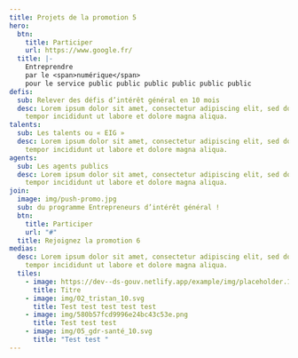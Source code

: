 ```yaml
---
title: Projets de la promotion 5
hero:
  btn:
    title: Participer
    url: https://www.google.fr/
  title: |-
    Entreprendre
    par le <span>numérique</span>
    pour le service public public public public public public
defis:
  sub: Relever des défis d’intérêt général en 10 mois
  desc: Lorem ipsum dolor sit amet, consectetur adipiscing elit, sed do eiusmod
    tempor incididunt ut labore et dolore magna aliqua.
talents:
  sub: Les talents ou « EIG »
  desc: Lorem ipsum dolor sit amet, consectetur adipiscing elit, sed do eiusmod
    tempor incididunt ut labore et dolore magna aliqua.
agents:
  sub: Les agents publics
  desc: Lorem ipsum dolor sit amet, consectetur adipiscing elit, sed do eiusmod
    tempor incididunt ut labore et dolore magna aliqua.
join:
  image: img/push-promo.jpg
  sub: du programme Entrepreneurs d’intérêt général !
  btn:
    title: Participer
    url: "#"
  title: Rejoignez la promotion 6
medias:
  desc: Lorem ipsum dolor sit amet, consectetur adipiscing elit, sed do eiusmod
    tempor incididunt ut labore et dolore magna aliqua.
  tiles:
    - image: https://dev--ds-gouv.netlify.app/example/img/placeholder.1x1.png
      title: Titre
    - image: img/02_tristan_10.svg
      title: Test test test test test
    - image: img/580b57fcd9996e24bc43c53e.png
      title: Test test test
    - image: img/05_gdr-santé_10.svg
      title: "Test test "
---
```


